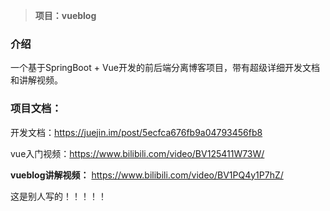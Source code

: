 > **项目：vueblog**


### 介绍

一个基于SpringBoot + Vue开发的前后端分离博客项目，带有超级详细开发文档和讲解视频。

### 项目文档：

开发文档：https://juejin.im/post/5ecfca676fb9a04793456fb8

vue入门视频：https://www.bilibili.com/video/BV125411W73W/

**vueblog讲解视频：** https://www.bilibili.com/video/BV1PQ4y1P7hZ/


这是别人写的！！！！！
